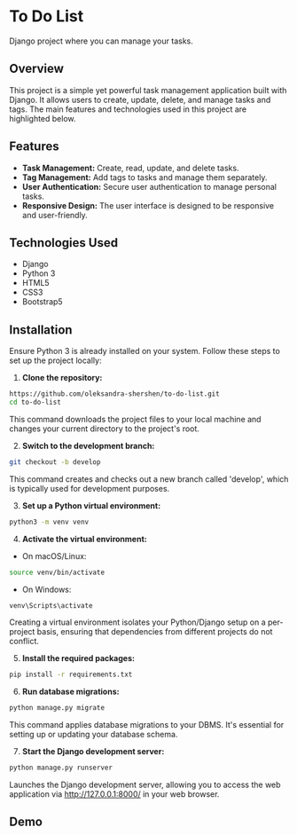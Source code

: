 # To Do List
Django project where you can manage your tasks.

## Overview
This project is a simple yet powerful task management application built with Django. It allows users to create, update, delete, and manage tasks and tags. The main features and technologies used in this project are highlighted below.

## Features
- **Task Management:** Create, read, update, and delete tasks.
- **Tag Management:** Add tags to tasks and manage them separately.
- **User Authentication:** Secure user authentication to manage personal tasks.
- **Responsive Design:** The user interface is designed to be responsive and user-friendly.

## Technologies Used
- Django
- Python 3
- HTML5
- CSS3
- Bootstrap5

## Installation
Ensure Python 3 is already installed on your system. Follow these steps to set up the project locally:

1. **Clone the repository:**
```bash
https://github.com/oleksandra-shershen/to-do-list.git
cd to-do-list
```
This command downloads the project files to your local machine and changes your current directory to the project's root.

2. **Switch to the development branch:**
```bash
git checkout -b develop
```
This command creates and checks out a new branch called 'develop', which is typically used for development purposes.

3. **Set up a Python virtual environment:**
```bash
python3 -m venv venv
```

4. **Activate the virtual environment:**
- On macOS/Linux:
```bash
source venv/bin/activate
```
- On Windows:
```bash
venv\Scripts\activate
```
Creating a virtual environment isolates your Python/Django setup on a per-project basis, ensuring that dependencies from different projects do not conflict.

5. **Install the required packages:**
```bash
pip install -r requirements.txt
```

6. **Run database migrations:**
```bash
python manage.py migrate
```
This command applies database migrations to your DBMS. It's essential for setting up or updating your database schema.

7. **Start the Django development server:**
```bash
python manage.py runserver
```
Launches the Django development server, allowing you to access the web application via http://127.0.0.1:8000/ in your web browser.

## Demo